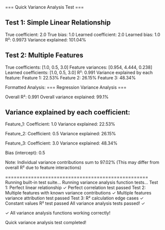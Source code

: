 === Quick Variance Analysis Test ===

Test 1: Simple Linear Relationship
----------------------------------------
True coefficient: 2.0
True bias: 1.0
Learned coefficient: 2.0
Learned bias: 1.0
R²: 0.9973
Variance explained: 101.04%

Test 2: Multiple Features
----------------------------------------
True coefficients: [1.0, 0.5, 3.0]
Feature variances: [0.954, 4.444, 0.238]
Learned coefficients: [1.0, 0.5, 3.0]
R²: 0.991
Variance explained by each feature:
  Feature 1: 22.53%
  Feature 2: 26.15%
  Feature 3: 48.34%

Formatted Analysis:
=== Regression Variance Analysis ===

Overall R²: 0.991
Overall variance explained: 99.1%

Variance explained by each coefficient:
----------------------------------------
Feature_1:
  Coefficient: 1.0
  Variance explained: 22.53%

Feature_2:
  Coefficient: 0.5
  Variance explained: 26.15%

Feature_3:
  Coefficient: 3.0
  Variance explained: 48.34%

Bias (intercept): 0.5

Note: Individual variance contributions sum to 97.02%
(This may differ from overall R² due to feature interactions)

==================================================
Running built-in test suite...
Running variance analysis function tests...
Test 1: Perfect linear relationship
✓ Perfect correlation test passed
Test 2: Multiple features with known variance contributions
✓ Multiple features variance attribution test passed
Test 3: R² calculation edge cases
✓ Constant values R² test passed
All variance analysis tests passed! ✓

✓ All variance analysis functions working correctly!

Quick variance analysis test completed!